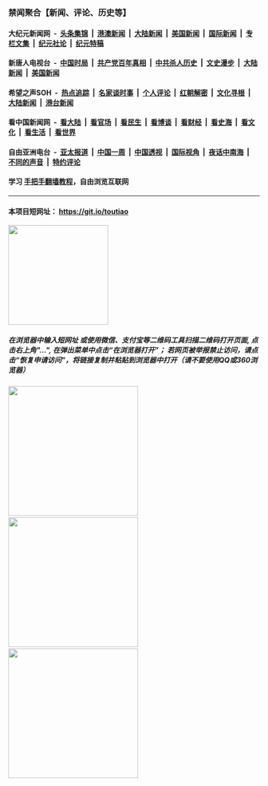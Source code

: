 ### 禁闻聚合【新闻、评论、历史等】

#### 大纪元新闻网 &nbsp;-&nbsp; [头条集锦](indexes/E头条集锦.md?t=02120102) &nbsp;|&nbsp; [港澳新闻](indexes/E港澳新闻.md?t=02120102)  &nbsp;|&nbsp; [大陆新闻](indexes/E大陆新闻.md?t=02120102) &nbsp;|&nbsp; [美国新闻](indexes/E美国新闻.md?t=02120102) &nbsp;|&nbsp; [国际新闻](indexes/E国际新闻.md?t=02120102) &nbsp;|&nbsp; [专栏文集](indexes/E专栏文集.md?t=02120102) &nbsp;|&nbsp; [纪元社论](indexes/E纪元社论.md?t=02120102) &nbsp;|&nbsp; [纪元特稿](indexes/E纪元特稿.md?t=02120102) 

#### 新唐人电视台 &nbsp;-&nbsp; [中国时局](indexes/N中国时局.md?t=02120102) &nbsp;|&nbsp; [共产党百年真相](indexes/N共产党百年真相.md?t=02120102) &nbsp;|&nbsp; [中共杀人历史](indexes/N中共杀人历史.md?t=02120102) &nbsp;|&nbsp; [文史漫步](indexes/N文史漫步.md?t=02120102) &nbsp;|&nbsp; [大陆新闻](indexes/N大陆新闻.md?t=02120102) &nbsp;|&nbsp; [美国新闻](indexes/N美国新闻.md?t=02120102)

#### 希望之声SOH &nbsp;-&nbsp; [热点追踪](indexes/H热点追踪.md?t=02120102) &nbsp;|&nbsp; [名家谈时事](indexes/H名家谈时事.md?t=02120102) &nbsp;|&nbsp; [个人评论](indexes/H个人评论.md?t=02120102)  &nbsp;|&nbsp; [红朝解密](indexes/H红朝解密.md?t=02120102) &nbsp;|&nbsp; [文化寻根](indexes/H文化寻根.md?t=02120102) &nbsp;|&nbsp; [大陆新闻](indexes/H大陆新闻.md?t=02120102) &nbsp;|&nbsp; [港台新闻](indexes/H港台新闻.md?t=02120102)

#### 看中国新闻网 &nbsp;-&nbsp; [看大陆](indexes/S看大陆.md?t=02120102) &nbsp;|&nbsp; [看官场](indexes/S看官场.md?t=02120102) &nbsp;|&nbsp; [看民生](indexes/S看民生.md?t=02120102)  &nbsp;|&nbsp; [看博谈](indexes/S看博谈.md?t=02120102) &nbsp;|&nbsp; [看财经](indexes/S看财经.md?t=02120102) &nbsp;|&nbsp; [看史海](indexes/S看史海.md?t=02120102) &nbsp;|&nbsp; [看文化](indexes/S看文化.md?t=02120102) &nbsp;|&nbsp; [看生活](indexes/S看生活.md?t=02120102) &nbsp;|&nbsp; [看世界](indexes/S看世界.md?t=02120102)

#### 自由亚洲电台 &nbsp;-&nbsp; [亚太报道](indexes/R亚太报道.md?t=02120102) &nbsp;|&nbsp; [中国一周](indexes/R中国一周.md?t=02120102) &nbsp;|&nbsp; [中国透视](indexes/R中国透视.md?t=02120102)  &nbsp;|&nbsp; [国际视角](indexes/R国际视角.md?t=02120102) &nbsp;|&nbsp; [夜话中南海](indexes/R夜话中南海.md?t=02120102) &nbsp;|&nbsp; [不同的声音](indexes/R不同的声音.md?t=02120102) &nbsp;|&nbsp; [特约评论](indexes/R特约评论.md?t=02120102)

#### 学习 [手把手翻墙教程](https://github.com/gfw-breaker/guides/wiki)，自由浏览互联网

----

#### 本项目短网址： https://git.io/toutiao
<img src="https://raw.githubusercontent.com/gfw-breaker/banned-news/master/scripts/img/qr.png" width="200px"/>  

##### 在浏览器中输入短网址 或使用微信、支付宝等二维码工具扫描二维码打开页面, 点击右上角"...", 在弹出菜单中点击“在浏览器打开”； 若网页被举报禁止访问，请点击“恢复申请访问”，将链接复制并粘贴到浏览器中打开（请不要使用QQ或360浏览器）

<img src="https://raw.githubusercontent.com/gfw-breaker/banned-news/master/scripts/img/1.png" width="260px"/> &nbsp; <img src="https://raw.githubusercontent.com/gfw-breaker/banned-news/master/scripts/img/2.png" width="260px"/> &nbsp; <img src="https://raw.githubusercontent.com/gfw-breaker/banned-news/master/scripts/img/3.png" width="260px"/>
